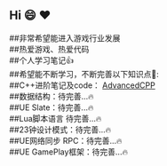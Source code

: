 ## Hi :smile: :heart:

##非常希望能进入游戏行业发展  
##热爱游戏、热爱代码  
##个人学习笔记:thumbsup:  
##希望能不断学习，不断完善以下知识点:tada::  
##C++进阶笔记及code：  [AdvancedCPP](https://github.com/KantJian/AdvancedCPP)  
##数据结构：待完善...:fire:  
##UE Slate：待完善...:fire:    
##Lua脚本语言  待完善...:fire:  
##23钟设计模式：待完善...:fire:  
##UE网络同步 RPC：待完善...:fire:    
##UE GamePlay框架：待完善...:fire:    

